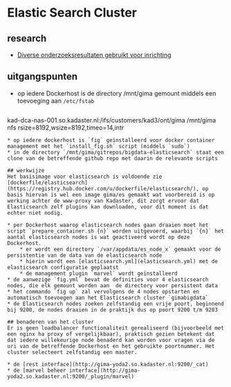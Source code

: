 # Elastic Search Cluster

## research
* [Diverse onderzoeksresultaten gebruikt voor inrichting](RESEARCH.md)

## uitgangspunten
* op iedere Dockerhost is de directory /mnt/gima gemount middels een toevoeging aan `/etc/fstab`

	```
kad-dca-nas-001.so.kadaster.nl:/ifs/customers/kad3/ont/gima  /mnt/gima  nfs  rsize=8192,wsize=8192,timeo=14,intr
```
* op iedere dockerhost is `fig` geïnstalleerd voor docker container management met het `install_fig.sh` script (middels `sudo`)
* in de directory `/mnt/gima/gitrepos/bigdata-elasticsearch` staat een clone van de betreffende github repo met daarin de relevante scripts

## werkwijze
Het basisimage voor elasticsearch is voldoende zie [dockerfile/elasticsearch](https://registry.hub.docker.com/u/dockerfile/elasticsearch/), op basis hiervan is wel een image gima/es gemaakt wat voorbereid is op werking achter de www-proxy van Kadaster, dit zorgt ervoor dat Elasticsearch zelf plugins kan downloaden, voor dit moment is dat echter niet nodig.

* per Dockerhost waarop elasticsearch nodes gaan draaien moet het script `prepare_container.sh {n}` worden uitgevoerd, waarbij `{n}` het aantal elasticsearch nodes is wat geactiveerd wordt op deze Dockerhost.
	* er wordt een directory `/var/appdata/es_node_x` gemaakt voor de persistentie van de data van de elasticsearch node
	* hierin wordt een [elasticsearch.yml](elasticsearch.yml) met de elasticsearch configuratie geplaatst
	* de management plugin `marvel` wordt geïnstalleerd
* de aanwezige `fig.yml` bevat de definities voor 4 elasticsearch nodes, die elk gemount worden aan  de directory voor persistent data
* het commando `fig up` zal vervolgens de 4 nodes opstarten en automatisch toevoegen aan het Elasticsearch cluster `gimabigdata`
* de Elasticsearch nodes zoeken zelfstandig een vrije poort, beginnend bij 9200, de nodes draaien in de praktijk dus op poort 9200 t/m 9203 

## benaderen van het cluster
Er is geen loadbalancer functionaliteit gerealiseerd (bijvoorbeeld met een nginx ha proxy of vergelijkbaar), praktisch gezien betekent dat dat iedere willekeurige node benaderd kan worden voor vragen via de uri van de betreffende Dockerhost en het gebruikte poortnummer. Het cluster selecteert zelfstandig een master.

* de [rest interface](http://gima-yoda2.so.kadaster.nl:9200/_cat)
* de [marvel beheer interface](http://gima-yoda2.so.kadaster.nl:9200/_plugin/marvel)